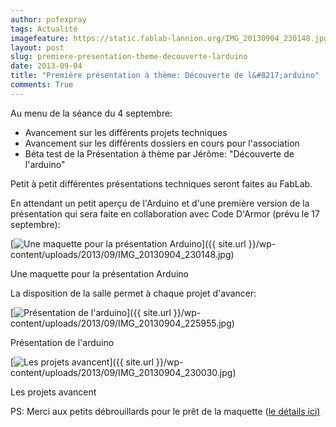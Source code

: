 ```yaml
---
author: pofexpray
tags: Actualité
imagefeature: https://static.fablab-lannion.org/IMG_20130904_230148.jpg
layout: post
slug: premiere-presentation-theme-decouverte-larduino
date: 2013-09-04
title: "Première présentation à thème: Découverte de l&#8217;arduino"
comments: True
---
```

Au menu de la séance du 4 septembre:

  * Avancement sur les différents projets techniques
  * Avancement sur les différents dossiers en cours pour l'association
  * Béta test de la Présentation à thème par Jérôme: "Découverte de l'arduino"

Petit à petit différentes présentations techniques seront faites au FabLab.

En attendant un petit aperçu de l'Arduino et d'une première version de la
présentation qui sera faite en collaboration avec Code D'Armor (prévu le 17
septembre):

[![Une maquette pour la présentation
Arduino](https://static.fablab-lannion.org/IMG_20130904_230148-300x225.jpg)]({{ site.url }}/wp-content/uploads/2013/09/IMG_20130904_230148.jpg)

Une maquette pour la présentation Arduino



La disposition de la salle permet à chaque projet d'avancer:

[![Présentation de
l'arduino](https://static.fablab-lannion.org/IMG_20130904_225955-300x225.jpg)]({{ site.url }}/wp-content/uploads/2013/09/IMG_20130904_225955.jpg)

Présentation de l'arduino

[![Les projets
avancent](https://static.fablab-lannion.org/IMG_20130904_230030-300x225.jpg)]({{ site.url }}/wp-content/uploads/2013/09/IMG_20130904_230030.jpg)

Les projets avancent

PS: Merci aux petits débrouillards pour le prêt de la maquette ([le détails
ici)](https://www.wikidebrouillard.org/index.php/R%C3%A9aliser_un_Arduino_g%C3%A9ant)


